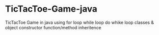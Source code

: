 # TicTacToe-Game-java
TicTacToe Game in java 
using 
for loop
while loop 
do whike loop
classes & object
constructor
function/method 
inheritence



